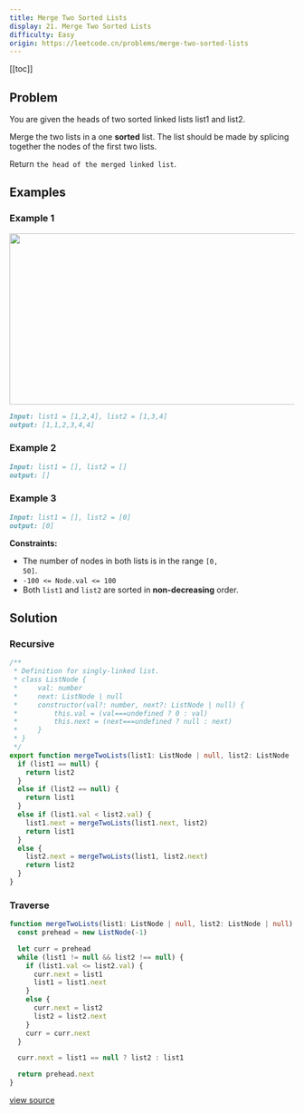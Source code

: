 ```yaml
---
title: Merge Two Sorted Lists
display: 21. Merge Two Sorted Lists
difficulty: Easy
origin: https://leetcode.cn/problems/merge-two-sorted-lists
---
```


[[toc]]

## Problem

You are given the heads of two sorted linked lists list1 and list2.

Merge the two lists in a one **sorted** list. The list should be made by splicing together the nodes of the first two lists.

Return `the head of the merged linked list`.

## Examples

### Example 1

<img alt="" src="https://assets.leetcode.com/uploads/2020/10/03/merge_ex1.jpg" style="width: 662px; height: 302px;" />

```md
Input: list1 = [1,2,4], list2 = [1,3,4]
output: [1,1,2,3,4,4]
```

### Example 2

```md
Input: list1 = [], list2 = []
output: []
```

### Example 3

```md
Input: list1 = [], list2 = [0]
output: [0]
```

**Constraints:**

- The number of nodes in both lists is in the range <code>[0, 50]</code>.
- <code>-100 &lt;= Node.val &lt;= 100</code>
- Both <code>list1</code> and <code>list2</code> are sorted in **non-decreasing** order.

## Solution

### Recursive

```ts
/**
 * Definition for singly-linked list.
 * class ListNode {
 *     val: number
 *     next: ListNode | null
 *     constructor(val?: number, next?: ListNode | null) {
 *         this.val = (val===undefined ? 0 : val)
 *         this.next = (next===undefined ? null : next)
 *     }
 * }
 */
export function mergeTwoLists(list1: ListNode | null, list2: ListNode | null): ListNode | null {
  if (list1 == null) {
    return list2
  }
  else if (list2 == null) {
    return list1
  }
  else if (list1.val < list2.val) {
    list1.next = mergeTwoLists(list1.next, list2)
    return list1
  }
  else {
    list2.next = mergeTwoLists(list1, list2.next)
    return list2
  }
}
```

### Traverse

```ts
function mergeTwoLists(list1: ListNode | null, list2: ListNode | null): ListNode | null {
  const prehead = new ListNode(-1)

  let curr = prehead
  while (list1 != null && list2 !== null) {
    if (list1.val <= list2.val) {
      curr.next = list1
      list1 = list1.next
    }
    else {
      curr.next = list2
      list2 = list2.next
    }
    curr = curr.next
  }

  curr.next = list1 == null ? list2 : list1

  return prehead.next
}
```

[view source](https://leetcode.cn/problems/merge-two-sorted-lists)
